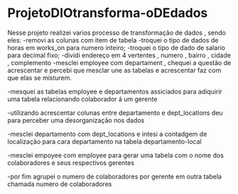 # ProjetoDIOtransforma-oDEdados

Nesse projeto realizei varios processo de transformação de dados , sendo eles:
-removi as colunas com item de tabela
-troquei o tipo de dados de horas em works_on para numero inteiro;
-troquei o tipo de dado de salario para decimal fixo;
-dividi endereço em 4 vertentes , numero , bairro , cidade , complemento
-mesclei employee com departament , chequei a questão de acrescentar e percebi que mesclar une as tabelas e acrescentar faz com que elas se misturem.

-mesquei as tabelas employee e departamentos assiciados para adiquirir uma tabela relacionando colaborador á um gerente
 
-utilizando acrescentar colunas entre departamento e dept_locations deu para perceber uma desorganização nos dados 

-mesclei departamento com dept_locations e intesi a contadgem de localização para cara departamento na tabela departamento-local

-mesclei empoyee com employee para gerar uma tabela com o nome dos colaboradores e seus respectivos gerentes

-por fim agrupei o numero de colaboradores por gerente em outra tabela chamada numero de colaboradores

